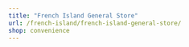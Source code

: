 ```yaml
---
title: "French Island General Store"
url: /french-island/french-island-general-store/
shop: convenience
---
```

